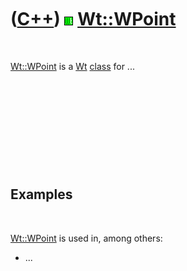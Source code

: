 



 

 

 

 

 

([C++](Cpp.md)) ![Wt](PicWt.png) [Wt::WPoint](CppWPoint.md)
=============================================================

 

[Wt::WPoint](CppWPoint.md) is a [Wt](CppWt.md) [class](CppClass.md)
for ...

 

 

 

 

 

Examples
--------

 

[Wt::WPoint](CppWPoint.md) is used in, among others:

-   ...

 

 

 

 

 





 



